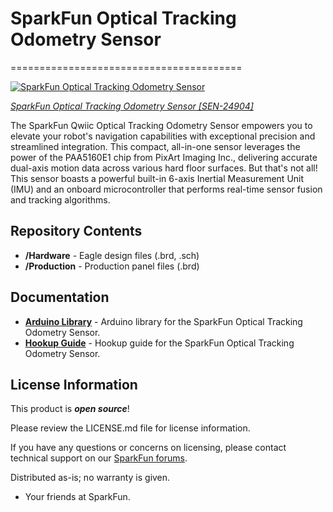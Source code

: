 # SparkFun Optical Tracking Odometry Sensor
========================================

[![SparkFun Optical Tracking Odometry Sensor](https://cdn.sparkfun.com/r/400-400/assets/parts/2/5/2/0/9/SEN-24904-Optical-Tracking-Odometry-Sensor-Feature.jpg)](https://www.sparkfun.com/products/24904)

[*SparkFun Optical Tracking Odometry Sensor [SEN-24904]*](https://www.sparkfun.com/products/24904)

The SparkFun Qwiic Optical Tracking Odometry Sensor empowers you to elevate your robot's navigation capabilities with exceptional precision and streamlined integration. This compact, all-in-one sensor leverages the power of the PAA5160E1 chip from PixArt Imaging Inc., delivering accurate dual-axis motion data across various hard floor surfaces. But that's not all! This sensor boasts a powerful built-in 6-axis Inertial Measurement Unit (IMU) and an onboard microcontroller that performs real-time sensor fusion and tracking algorithms.


Repository Contents
-------------------

* **/Hardware** - Eagle design files (.brd, .sch)
* **/Production** - Production panel files (.brd)



Documentation
--------------
* **[Arduino Library](https://github.com/sparkfun/SparkFun_Qwiic_OTOS_Arduino_Library)** - Arduino library for the SparkFun Optical Tracking Odometry Sensor.
* **[Hookup Guide](https://docs.sparkfun.com/SparkFun_Optical_Tracking_Odometry_Sensor/)** - Hookup guide for the SparkFun Optical Tracking Odometry Sensor.


License Information
-------------------

This product is _**open source**_! 

Please review the LICENSE.md file for license information. 

If you have any questions or concerns on licensing, please contact technical support on our [SparkFun forums](https://forum.sparkfun.com/viewforum.php?f=152).

Distributed as-is; no warranty is given.

- Your friends at SparkFun.

_<COLLABORATION CREDIT>_
